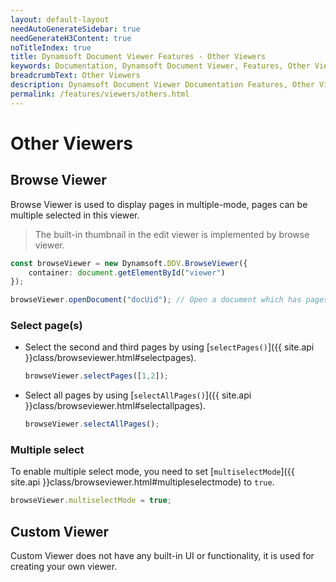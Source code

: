 ```yaml
---
layout: default-layout
needAutoGenerateSidebar: true
needGenerateH3Content: true
noTitleIndex: true
title: Dynamsoft Document Viewer Features - Other Viewers
keywords: Documentation, Dynamsoft Document Viewer, Features, Other Viewers
breadcrumbText: Other Viewers
description: Dynamsoft Document Viewer Documentation Features, Other Viewers
permalink: /features/viewers/others.html
---
```


# Other Viewers

## Browse Viewer

Browse Viewer is used to display pages in multiple-mode, pages can be multiple selected in this viewer. 
>The built-in thumbnail in the edit viewer is implemented by browse viewer.

```typescript
const browseViewer = new Dynamsoft.DDV.BrowseViewer({
    container: document.getElementById("viewer")
});

browseViewer.openDocument("docUid"); // Open a document which has pages.
```

### Select page(s)

- Select the second and third pages by using [`selectPages()`]({{ site.api }}class/browseviewer.html#selectpages).

    ```typescript
    browseViewer.selectPages([1,2]);
    ```

- Select all pages by using [`selectAllPages()`]({{ site.api }}class/browseviewer.html#selectallpages).

    ```typescript
    browseViewer.selectAllPages();
    ```

### Multiple select

To enable multiple select mode, you need to set [`multiselectMode`]({{ site.api }}class/browseviewer.html#multipleselectmode) to `true`. 

```typescript
browseViewer.multiselectMode = true;
```

## Custom Viewer

Custom Viewer does not have any built-in UI or functionality, it is used for creating your own viewer.